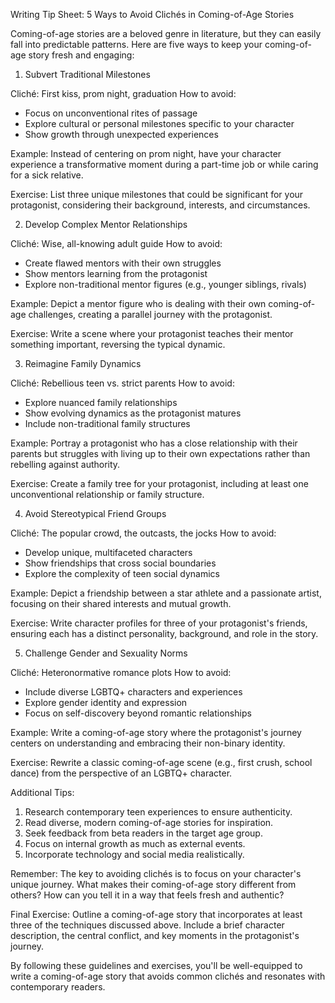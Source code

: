 Writing Tip Sheet: 5 Ways to Avoid Clichés in Coming-of-Age Stories

Coming-of-age stories are a beloved genre in literature, but they can easily fall into predictable patterns. Here are five ways to keep your coming-of-age story fresh and engaging:

1. Subvert Traditional Milestones

Cliché: First kiss, prom night, graduation
How to avoid:
- Focus on unconventional rites of passage
- Explore cultural or personal milestones specific to your character
- Show growth through unexpected experiences

Example: Instead of centering on prom night, have your character experience a transformative moment during a part-time job or while caring for a sick relative.

Exercise: List three unique milestones that could be significant for your protagonist, considering their background, interests, and circumstances.

2. Develop Complex Mentor Relationships

Cliché: Wise, all-knowing adult guide
How to avoid:
- Create flawed mentors with their own struggles
- Show mentors learning from the protagonist
- Explore non-traditional mentor figures (e.g., younger siblings, rivals)

Example: Depict a mentor figure who is dealing with their own coming-of-age challenges, creating a parallel journey with the protagonist.

Exercise: Write a scene where your protagonist teaches their mentor something important, reversing the typical dynamic.

3. Reimagine Family Dynamics

Cliché: Rebellious teen vs. strict parents
How to avoid:
- Explore nuanced family relationships
- Show evolving dynamics as the protagonist matures
- Include non-traditional family structures

Example: Portray a protagonist who has a close relationship with their parents but struggles with living up to their own expectations rather than rebelling against authority.

Exercise: Create a family tree for your protagonist, including at least one unconventional relationship or family structure.

4. Avoid Stereotypical Friend Groups

Cliché: The popular crowd, the outcasts, the jocks
How to avoid:
- Develop unique, multifaceted characters
- Show friendships that cross social boundaries
- Explore the complexity of teen social dynamics

Example: Depict a friendship between a star athlete and a passionate artist, focusing on their shared interests and mutual growth.

Exercise: Write character profiles for three of your protagonist's friends, ensuring each has a distinct personality, background, and role in the story.

5. Challenge Gender and Sexuality Norms

Cliché: Heteronormative romance plots
How to avoid:
- Include diverse LGBTQ+ characters and experiences
- Explore gender identity and expression
- Focus on self-discovery beyond romantic relationships

Example: Write a coming-of-age story where the protagonist's journey centers on understanding and embracing their non-binary identity.

Exercise: Rewrite a classic coming-of-age scene (e.g., first crush, school dance) from the perspective of an LGBTQ+ character.

Additional Tips:

1. Research contemporary teen experiences to ensure authenticity.
2. Read diverse, modern coming-of-age stories for inspiration.
3. Seek feedback from beta readers in the target age group.
4. Focus on internal growth as much as external events.
5. Incorporate technology and social media realistically.

Remember: The key to avoiding clichés is to focus on your character's unique journey. What makes their coming-of-age story different from others? How can you tell it in a way that feels fresh and authentic?

Final Exercise:
Outline a coming-of-age story that incorporates at least three of the techniques discussed above. Include a brief character description, the central conflict, and key moments in the protagonist's journey.

By following these guidelines and exercises, you'll be well-equipped to write a coming-of-age story that avoids common clichés and resonates with contemporary readers.